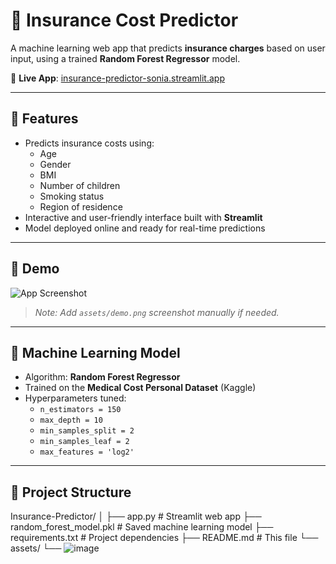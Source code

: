 # 🏥 Insurance Cost Predictor

A machine learning web app that predicts **insurance charges** based on user input, using a trained **Random Forest Regressor** model.

🔗 **Live App**: [insurance-predictor-sonia.streamlit.app](https://insurance-predictor-sonia.streamlit.app/)

---

## 📌 Features

- Predicts insurance costs using:
  - Age
  - Gender
  - BMI
  - Number of children
  - Smoking status
  - Region of residence
- Interactive and user-friendly interface built with **Streamlit**
- Model deployed online and ready for real-time predictions

---

## 🚀 Demo

![App Screenshot](https://raw.githubusercontent.com/Sonia1597/Insurance-Predictor/main/assets/demo.png)  
> _Note: Add `assets/demo.png` screenshot manually if needed._

---

## 🧠 Machine Learning Model

- Algorithm: **Random Forest Regressor**
- Trained on the **Medical Cost Personal Dataset** (Kaggle)
- Hyperparameters tuned:
  - `n_estimators = 150`
  - `max_depth = 10`
  - `min_samples_split = 2`
  - `min_samples_leaf = 2`
  - `max_features = 'log2'`

---

## 📂 Project Structure

Insurance-Predictor/
│
├── app.py # Streamlit web app
├── random_forest_model.pkl # Saved machine learning model
├── requirements.txt # Project dependencies
├── README.md # This file
└── assets/
└── ![image](https://github.com/user-attachments/assets/0edf3cd9-6342-43a5-988a-918ccf3ed14d)





